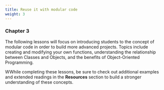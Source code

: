 ```yaml
---
title: Reuse it with modular code
weight: 3
---
```

### Chapter 3

The following lessons will focus on introducing students to the concept of modular code in order to build more advanced projects. Topics include creating and modifying your own functions, understanding the relationship between Classes and Objects, and the benefits of Object-Oriented Programming.

WWhile completing these lessons, be sure to check out additional examples and extended readings in the **Resources** section to build a stronger understanding of these concepts.
